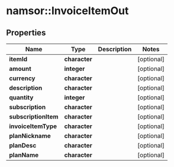 # namsor::InvoiceItemOut

## Properties
Name | Type | Description | Notes
------------ | ------------- | ------------- | -------------
**itemId** | **character** |  | [optional] 
**amount** | **integer** |  | [optional] 
**currency** | **character** |  | [optional] 
**description** | **character** |  | [optional] 
**quantity** | **integer** |  | [optional] 
**subscription** | **character** |  | [optional] 
**subscriptionItem** | **character** |  | [optional] 
**invoiceItemType** | **character** |  | [optional] 
**planNickname** | **character** |  | [optional] 
**planDesc** | **character** |  | [optional] 
**planName** | **character** |  | [optional] 


